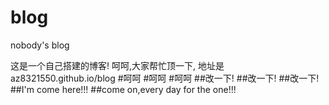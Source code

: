 blog
====

nobody's blog


这是一个自己搭建的博客!
呵呵,大家帮忙顶一下,
地址是az8321550.github.io/blog
#呵呵
#呵呵
#呵呵
##改一下!
##改一下!
##改一下!
##I'm come here!!!
##come on,every day for the one!!!
